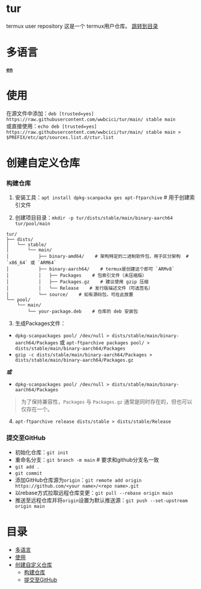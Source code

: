 # tur
termux user repository
这是一个 termux用户仓库。
[跳转到目录](#contents)

# 多语言 <a name="i8k">
[__en__](README.en.md)

# 使用 <a name="use"/>
在源文件中添加：`deb [trusted=yes] https://raw.githubusercontent.com/wwbcici/tur/main/ stable main`  
或直接使用：`echo deb [trusted=yes] https://raw.githubusercontent.com/wwbcici/tur/main/ stable main > $PREFIX/etc/apt/sources.list.d/ctur.list`

# 创建自定义仓库 <a name="creatingCustomRepository"/>

### 构建仓库 <a name="buildProject"/>
1. 安装工具：`apt install dpkg-scanpacka ges apt-ftparchive` # 用于创建索引文件

2. 创建项目目录：`mkdir -p tur/dists/stable/main/binary-aarch64  tur/pool/main`

```
tur/
├── dists/
│   └── stable/
│       └── main/
│           ├── binary-amd64/    # 架构特定的二进制软件包，用于区分架构  # `x86_64` 或 `ARM64`
│           ├── binary-aarch64/    # termux是创建这个即可 `ARMv8`
│           │   ├── Packages    # 包索引文件（未压缩版）
│           │   ├── Packages.gz    # 建议使用 gzip 压缩
│           │   └── Release    # 发行版描述文件（可选签名）
│           └── source/    # 如有源码包，可在此放置
└── pool/
    └── main/
        └── your-package.deb    # 仓库的 deb 安装包
```

3. 生成Packages文件：
  - `dpkg-scanpackages pool/ /dev/null > dists/stable/main/binary-aarch64/Packages` 或 `apt-ftparchive packages pool/ > dists/stable/main/binary-aarch64/Packages`
  - `gzip -c dists/stable/main/binary-aarch64/Packages > dists/stable/main/binary-aarch64/Packages.gz`

__*或*__
  - `dpkg-scanpackages pool/ /dev/null > dists/stable/main/binary-aarch64/Packages`
> 为了保持兼容性，`Packages` 与 `Packages.gz` 通常是同时存在的，但也可以仅存在一个。

4. `apt-ftparchive release dists/stable > dists/stable/Release`

### 提交至GitHub <a name="commitToGitHub"/>

- 初始化仓库：`git init`
- 重命名分支：`git branch -m main`  # 要求和github分支名一致
- `git add .`
- `git commit`
- 添加GitHub仓库源为`origin`：`git remote add origin https://github.com/<your name>/<repo name>.git`
- 以rebase方式拉取远程仓库变更：`git pull --rebase origin main`
- 推送至远程仓库并将`origin`设置为默认推送源：`git push --set-upstream origin main`

# 目录 <a name="contents"/>
- [多语言](#i8k)
- [使用](#use)
- [创建自定义仓库](#creatingCustomRepository)
  - [构建仓库](#buildProject)
  - [提交至GitHub](#commitToGitHub)
